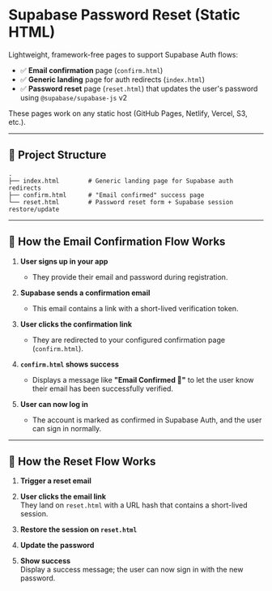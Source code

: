 # Supabase Password Reset (Static HTML)

Lightweight, framework-free pages to support Supabase Auth flows:

- ✅ **Email confirmation** page (`confirm.html`)
- ✅ **Generic landing** page for auth redirects (`index.html`)
- ✅ **Password reset** page (`reset.html`) that updates the user's password using `@supabase/supabase-js` v2

These pages work on any static host (GitHub Pages, Netlify, Vercel, S3, etc.).

---

## 📁 Project Structure

```plaintext
.
├── index.html        # Generic landing page for Supabase auth redirects
├── confirm.html      # "Email confirmed" success page
└── reset.html        # Password reset form + Supabase session restore/update
```
---

## 📧 How the Email Confirmation Flow Works

1. **User signs up in your app**
   - They provide their email and password during registration.

2. **Supabase sends a confirmation email**
   - This email contains a link with a short-lived verification token.

3. **User clicks the confirmation link**
   - They are redirected to your configured confirmation page (`confirm.html`).

4. **`confirm.html` shows success**
   - Displays a message like **"Email Confirmed 🎉"** to let the user know their email has been successfully verified.

5. **User can now log in**
   - The account is marked as confirmed in Supabase Auth, and the user can sign in normally.

---

## 🔐 How the Reset Flow Works

1. **Trigger a reset email**

2. **User clicks the email link**  
   They land on `reset.html` with a URL hash that contains a short-lived session.

3. **Restore the session on `reset.html`**

4. **Update the password**

5. **Show success**  
   Display a success message; the user can now sign in with the new password.
